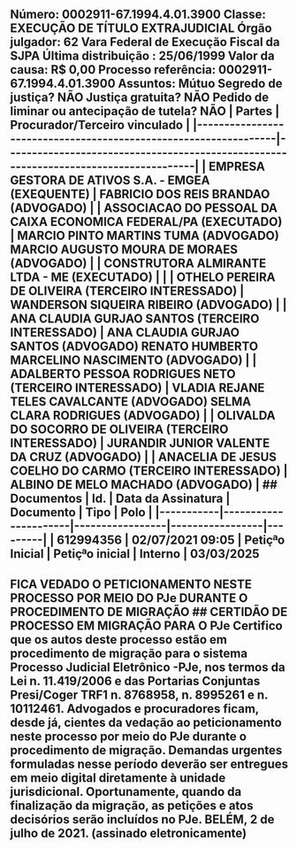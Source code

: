 ## Número: 0002911-67.1994.4.01.3900 Classe: EXECUÇÃO DE TÍTULO EXTRAJUDICIAL Órgão julgador: 62 Vara Federal de Execução Fiscal da SJPA Última distribuição : 25/06/1999 Valor da causa: R$ 0,00 Processo referência: 0002911-67.1994.4.01.3900 Assuntos: Mútuo Segredo de justiça? NÃO Justiça gratuita? NÃO Pedido de liminar ou antecipação de tutela? NÃO | Partes | Procurador/Terceiro vinculado | |-----------------------------------------------------------------|--------------------------------------------------------------------------------------| | EMPRESA GESTORA DE ATIVOS S.A. - EMGEA (EXEQUENTE) | FABRICIO DOS REIS BRANDAO (ADVOGADO) | | ASSOCIACAO DO PESSOAL DA CAIXA ECONOMICA FEDERAL/PA (EXECUTADO) | MARCIO PINTO MARTINS TUMA (ADVOGADO) MARCIO AUGUSTO MOURA DE MORAES (ADVOGADO) | | CONSTRUTORA ALMIRANTE LTDA - ME (EXECUTADO) | | | OTHELO PEREIRA DE OLIVEIRA (TERCEIRO INTERESSADO) | WANDERSON SIQUEIRA RIBEIRO (ADVOGADO) | | ANA CLAUDIA GURJAO SANTOS (TERCEIRO INTERESSADO) | ANA CLAUDIA GURJAO SANTOS (ADVOGADO) RENATO HUMBERTO MARCELINO NASCIMENTO (ADVOGADO) | | ADALBERTO PESSOA RODRIGUES NETO (TERCEIRO INTERESSADO) | VLADIA REJANE TELES CAVALCANTE (ADVOGADO) SELMA CLARA RODRIGUES (ADVOGADO) | | OLIVALDA DO SOCORRO DE OLIVEIRA (TERCEIRO INTERESSADO) | JURANDIR JUNIOR VALENTE DA CRUZ (ADVOGADO) | | ANACELIA DE JESUS COELHO DO CARMO (TERCEIRO INTERESSADO) | ALBINO DE MELO MACHADO (ADVOGADO) | ## Documentos | Id. | Data da Assinatura | Documento | Tipo | Polo | |-----------|----------------------|-----------------|-----------------|---------| | 612994356 | 02/07/2021 09:05 | Petiçªo Inicial | Petiçªo inicial | Interno | 03/03/2025

## FICA VEDADO O PETICIONAMENTO NESTE PROCESSO POR MEIO DO PJe DURANTE O PROCEDIMENTO DE MIGRAÇÃO ## CERTIDÃO DE PROCESSO EM MIGRAÇÃO PARA O PJe Certifico que os autos deste processo estão em procedimento de migração para o sistema Processo Judicial Eletrônico -PJe, nos termos da Lei n. 11.419/2006 e das Portarias Conjuntas Presi/Coger TRF1 n. 8768958, n. 8995261 e n. 10112461. Advogados e procuradores ficam, desde já, cientes da vedação ao peticionamento neste processo por meio do PJe durante o procedimento de migração. Demandas urgentes formuladas nesse período deverão ser entregues em meio digital diretamente à unidade jurisdicional. Oportunamente, quando da finalização da migração, as petições e atos decisórios serão incluídos no PJe. BELÉM, 2 de julho de 2021. (assinado eletronicamente)

